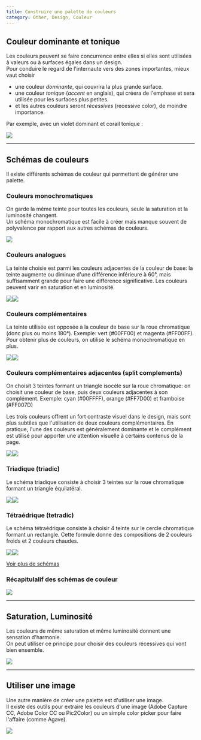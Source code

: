 ```yaml
---
title: Construire une palette de couleurs
category: Other, Design, Couleur
---
```


## Couleur dominante et tonique

Les couleurs peuvent se faire concurrence entre elles si elles sont utilisées à valeurs ou à surfaces égales dans un design.  
Pour conduire le regard de l'internaute vers des zones importantes, mieux vaut choisir

- une couleur *dominante*, qui couvrira la plus grande surface.
- une couleur *tonique* (*accent* en anglais), qui créera de l'emphase et sera utilisée pour les surfaces plus petites.
- et les autres couleurs seront *récessives* (recessive color), de moindre importance.

Par exemple, avec un violet dominant et corail tonique :

![](https://i.imgur.com/crMmA64.png)

---

## Schémas de couleurs

Il existe différents schémas de couleur qui permettent de générer une palette.

### Couleurs monochromatiques

On garde la même teinte pour toutes les couleurs, seule la saturation et la luminosité changent.  
Un schéma monochromatique est facile à créer mais manque souvent de polyvalence par rapport aux autres schémas de couleurs.

![](https://i.imgur.com/X3qhjfo.png)

### Couleurs analogues

La teinte choisie est parmi les couleurs adjacentes de la couleur de base: la teinte augmente ou diminue d'une différence inférieure à 60°, mais suffisamment grande pour faire une différence significative. Les couleurs peuvent varir en saturation et en luminosité.

![](https://i.imgur.com/hHAZDIT.jpg)![](https://i.imgur.com/vNbmvX4.jpg)

### Couleurs complémentaires

La teinte utilisée est opposée à la couleur de base sur la roue chromatique (donc plus ou moins 180°). Exemple: vert (#00FF00) et magenta (#FF00FF).
Pour obtenir plus de couleurs, on utilise le schéma monochromatique en plus.

![](https://i.imgur.com/Zz7ioLs.jpg)![](https://i.imgur.com/VtEhqMU.jpg)

### Couleurs complémentaires adjacentes (split complements)

On choisit 3 teintes formant un triangle isocèle sur la roue chromatique: on choisit une couleur de base, puis deux couleurs adjacentes à son complément. Exemple: cyan (#00FFFF), orange (#FF7D00) et framboise (#FF007D)

Les trois couleurs offrent un fort contraste visuel dans le design, mais sont plus subtiles que l'utilisation de deux couleurs complémentaires. En pratique, l'une des couleurs est généralement dominante et le complément est utilisé pour apporter une attention visuelle à certains contenus de la page.

![](https://i.imgur.com/uOrSfV3.jpg)![](https://i.imgur.com/tQIJhz6.jpg)

### Triadique (triadic)

Le schéma triadique consiste à choisir 3 teintes sur la roue chromatique formant un triangle équilatéral.

![](https://i.imgur.com/7rN8Ryu.jpg)![](https://i.imgur.com/e04gEt2.jpg)

### Tétraédrique (tetradic)

Le schéma tétraédrique consiste à choisir 4 teinte sur le cercle chromatique formant un rectangle. Cette formule donne des compositions de 2 couleurs froids et 2 couleurs chaudes.

![](https://i.imgur.com/nL6knCD.jpg)![](https://i.imgur.com/3Cb3pgC.jpg)

[Voir plus de schémas](https://www.aurone.com/l%E2%80%99harmonie-des-couleurs)

### Récapitulalif des schémas de couleur

![](https://i.imgur.com/t3egjUd.png)

---

## Saturation, Luminosité

Les couleurs de même saturation et même luminosité donnent une sensation d'harmonie.  
On peut utiliser ce principe pour choisir des couleurs récessives qui vont bien ensemble.

![](https://i.imgur.com/SgG43Fj.png)

---

## Utiliser une image

Une autre manière de créer une palette est d'utiliser une image.  
Il existe des outils pour extraire les couleurs d'une image (Adobe Capture CC, Adobe Color CC ou Pic2Color) ou un simple color picker pour faire l'affaire (comme Agave).

![](https://cloud.netlifyusercontent.com/assets/344dbf88-fdf9-42bb-adb4-46f01eedd629/23003086-839c-4643-bf27-a82195ca9eef/photo-color-scheme-8-opt.png)

